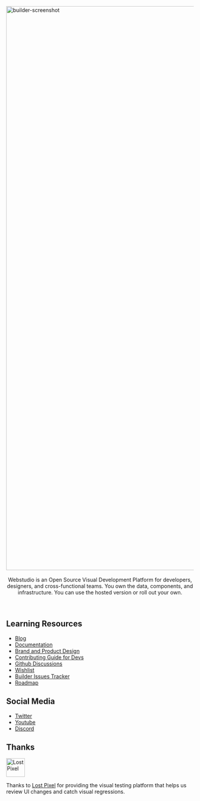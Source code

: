 <img width="1512" alt="builder-screenshot" src="https://github.com/webstudio-is/.github/blob/main/assets/builder-screenshot.png?raw=true">
<br /><br />

<section align="center">
  Webstudio is an Open Source Visual Development Platform for developers, designers, and cross-functional teams. You own the data, components, and infrastructure. You can use the hosted version or roll out your own.
</section>
<br /><br />

## Learning Resources

- [Blog](https://webstudio.is/blog)
- [Documentation](https://docs.webstudio.is/)
- [Brand and Product Design](https://docs.webstudio.is/contributing/contributing-for-designers)
- [Contributing Guide for Devs](https://docs.webstudio.is/contributing/contributing-for-developers)
- [Github Discussions](https://github.com/webstudio-is/webstudio-community/discussions)
- [Wishlist](https://github.com/webstudio-is/webstudio-community/discussions/categories/wishlist)
- [Builder Issues Tracker](https://github.com/webstudio-is/webstudio/issues)
- [Roadmap](https://github.com/orgs/webstudio-is/projects/11)

## Social Media

- [Twitter](https://twitter.com/getwebstudio)
- [Youtube](https://www.youtube.com/@getwebstudio)
- [Discord](https://discord.gg/UNdyrDkq5r)

## Thanks

<a href="https://www.lost-pixel.com/"><img src="https://user-images.githubusercontent.com/29632358/168112844-77e76a0d-b96f-4bc8-b753-cd39f4afd428.png" width="50" height="50" alt="Lost Pixel" /></a>

Thanks to [Lost Pixel](https://www.lost-pixel.com/) for providing the visual testing platform that helps us review UI changes and catch visual regressions.
